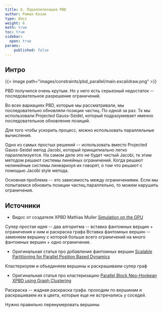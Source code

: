 ```yaml
---
title: 6. Параллелизация PBD
author: Роман Козак
type: docs
weight: 6
math: true
toc: true
sidebar:
  open: true
params:
    published: false
---
```


## Интро

{{< image path="images/constraints/pbd_parallel/main.excalidraw.png" >}}

PBD получился очень крутым. Но у него есть серьезный недостаток -- последовательное разрешение ограничений.

Во всех вариациях PBD, которые мы рассматривали, мы последовательно обновляли позиции частиц. По одной за раз. Тк мы использовали Projected Gauss-Seidel, который подразумевает именно последовательное обновление позиций.

Для того чтобы ускорить процесс, можно использовать параллельные вычисления.

Одно из самых простых решений -- использовать вместо Projected Gauss-Seidel метод Jacobi, который принципиально легко параллелизуется. На самом деле это не будет чистый Jacobi, тк этим методом решают системы линейных ограничений. Когда решают нелинейные системы линеаризуя их говорят, о том что решают с помощью Jacobi style метода.






Основная проблема -- это зависимость между ограничениями. Если мы попытаемся обновить позиции частиц параллельно, то можем нарушить ограничения.


## Источники

- Видос от создателя XPBD Mathias Muller [Simulation on the GPU](https://www.youtube.com/watch?v=q4rNoupGr8U&t=599s)


Супер простая идея -- два алгоритма -- вставка фантомных верщин + ограничения к ним и раскраска графа
Вставка фантомных вершин -- заменяем вершину с которой больше всего ограничений на много фантомных вершин + одно ограничение. 

- Оригинальная статья про добавление фантомных вершин [Scalable Partitioning for Parallel Position Based Dynamics](https://sci-hub.se/https://doi.org/10.1111/cgf.12570 )

Кластеризуем и объединяем  вершины и раскрашиваем супер граф
- Оригинальная статья про кластеризацию [Parallel Block Neo-Hookean XPBD using Graph Clustering](https://www.q-minh.com/publication/pbnh-xpbd/pbnh-xpbd.pdf)





Раскраска -- жадная раскраска графа. проходим по вершинам и раскрашиваем их в цвета, которые еще не встречались у соседей.

Нужно правильно перенумеровать вершины

